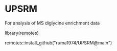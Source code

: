 # UPSRM
For analysis of MS diglycine enrichment data



library(remotes)

remotes::install_github("ruma1974/UPSRM@main")
